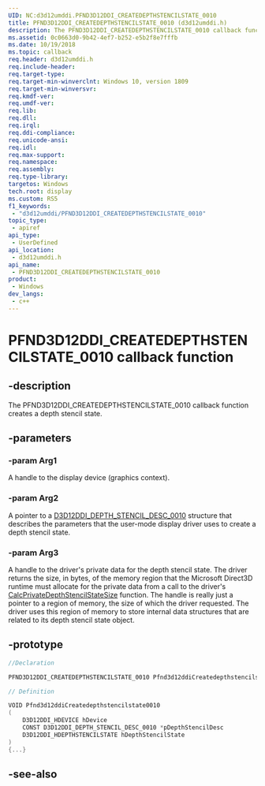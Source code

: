 ```yaml
---
UID: NC:d3d12umddi.PFND3D12DDI_CREATEDEPTHSTENCILSTATE_0010
title: PFND3D12DDI_CREATEDEPTHSTENCILSTATE_0010 (d3d12umddi.h)
description: The PFND3D12DDI_CREATEDEPTHSTENCILSTATE_0010 callback function creates a depth stencil state.
ms.assetid: 0c0663d0-9b42-4ef7-b252-e5b2f8e7fffb
ms.date: 10/19/2018
ms.topic: callback
req.header: d3d12umddi.h
req.include-header: 
req.target-type: 
req.target-min-winverclnt: Windows 10, version 1809
req.target-min-winversvr: 
req.kmdf-ver: 
req.umdf-ver: 
req.lib: 
req.dll: 
req.irql: 
req.ddi-compliance: 
req.unicode-ansi: 
req.idl: 
req.max-support: 
req.namespace: 
req.assembly: 
req.type-library: 
targetos: Windows
tech.root: display
ms.custom: RS5
f1_keywords:
 - "d3d12umddi/PFND3D12DDI_CREATEDEPTHSTENCILSTATE_0010"
topic_type:
 - apiref
api_type:
 - UserDefined
api_location:
 - d3d12umddi.h
api_name:
 - PFND3D12DDI_CREATEDEPTHSTENCILSTATE_0010
product:
 - Windows
dev_langs:
 - c++
---
```


# PFND3D12DDI_CREATEDEPTHSTENCILSTATE_0010 callback function

## -description

The PFND3D12DDI_CREATEDEPTHSTENCILSTATE_0010 callback function creates a depth stencil state.

## -parameters

### -param Arg1

A handle to the display device (graphics context).

### -param Arg2

A pointer to a [D3D12DDI_DEPTH_STENCIL_DESC_0010](ns-d3d12umddi-d3d12ddi_depth_stencil_desc_0010.md) structure that describes the parameters that the user-mode display driver uses to create a depth stencil state.

### -param Arg3

A handle to the driver's private data for the depth stencil state. The driver returns the size, in bytes, of the memory region that the Microsoft Direct3D runtime must allocate for the private data from a call to the driver's [CalcPrivateDepthStencilStateSize](nc-d3d12umddi-pfnd3d12ddi_calcprivatedepthstencilstatesize_0010.md) function. The handle is really just a pointer to a region of memory, the size of which the driver requested. The driver uses this region of memory to store internal data structures that are related to its depth stencil state object.

## -prototype

```cpp
//Declaration

PFND3D12DDI_CREATEDEPTHSTENCILSTATE_0010 Pfnd3d12ddiCreatedepthstencilstate0010; 

// Definition

VOID Pfnd3d12ddiCreatedepthstencilstate0010 
(
	D3D12DDI_HDEVICE hDevice
	CONST D3D12DDI_DEPTH_STENCIL_DESC_0010 *pDepthStencilDesc
	D3D12DDI_HDEPTHSTENCILSTATE hDepthStencilState
)
{...}

```

## -see-also

